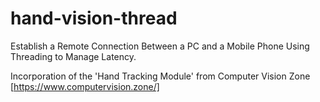 # hand-vision-thread
Establish a Remote Connection Between a PC and a Mobile Phone Using Threading to Manage Latency.

Incorporation of the 'Hand Tracking Module' from Computer Vision Zone [https://www.computervision.zone/]

